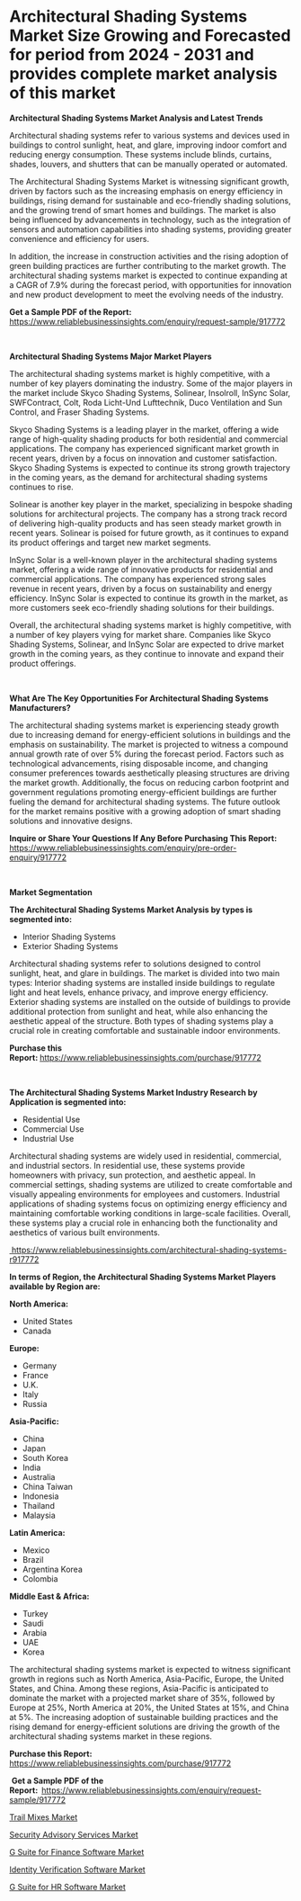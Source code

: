 <p><h1>Architectural Shading Systems Market Size Growing and Forecasted for period from 2024 - 2031 and provides complete market analysis of this market</h1></p><p><strong>Architectural Shading Systems Market Analysis and Latest Trends</strong></p>
<p><p>Architectural shading systems refer to various systems and devices used in buildings to control sunlight, heat, and glare, improving indoor comfort and reducing energy consumption. These systems include blinds, curtains, shades, louvers, and shutters that can be manually operated or automated.</p><p>The Architectural Shading Systems Market is witnessing significant growth, driven by factors such as the increasing emphasis on energy efficiency in buildings, rising demand for sustainable and eco-friendly shading solutions, and the growing trend of smart homes and buildings. The market is also being influenced by advancements in technology, such as the integration of sensors and automation capabilities into shading systems, providing greater convenience and efficiency for users.</p><p>In addition, the increase in construction activities and the rising adoption of green building practices are further contributing to the market growth. The architectural shading systems market is expected to continue expanding at a CAGR of 7.9% during the forecast period, with opportunities for innovation and new product development to meet the evolving needs of the industry.</p></p>
<p><strong>Get a Sample PDF of the Report:&nbsp;</strong> <a href="https://www.reliablebusinessinsights.com/enquiry/request-sample/917772">https://www.reliablebusinessinsights.com/enquiry/request-sample/917772</a></p>
<p>&nbsp;</p>
<p><strong>Architectural Shading Systems Major Market Players</strong></p>
<p><p>The architectural shading systems market is highly competitive, with a number of key players dominating the industry. Some of the major players in the market include Skyco Shading Systems, Solinear, Insolroll, InSync Solar, SWFContract, Colt, Roda Licht-Und Lufttechnik, Duco Ventilation and Sun Control, and Fraser Shading Systems.</p><p>Skyco Shading Systems is a leading player in the market, offering a wide range of high-quality shading products for both residential and commercial applications. The company has experienced significant market growth in recent years, driven by a focus on innovation and customer satisfaction. Skyco Shading Systems is expected to continue its strong growth trajectory in the coming years, as the demand for architectural shading systems continues to rise.</p><p>Solinear is another key player in the market, specializing in bespoke shading solutions for architectural projects. The company has a strong track record of delivering high-quality products and has seen steady market growth in recent years. Solinear is poised for future growth, as it continues to expand its product offerings and target new market segments.</p><p>InSync Solar is a well-known player in the architectural shading systems market, offering a wide range of innovative products for residential and commercial applications. The company has experienced strong sales revenue in recent years, driven by a focus on sustainability and energy efficiency. InSync Solar is expected to continue its growth in the market, as more customers seek eco-friendly shading solutions for their buildings.</p><p>Overall, the architectural shading systems market is highly competitive, with a number of key players vying for market share. Companies like Skyco Shading Systems, Solinear, and InSync Solar are expected to drive market growth in the coming years, as they continue to innovate and expand their product offerings.</p></p>
<p>&nbsp;</p>
<p><strong>What Are The Key Opportunities For Architectural Shading Systems Manufacturers?</strong></p>
<p><p>The architectural shading systems market is experiencing steady growth due to increasing demand for energy-efficient solutions in buildings and the emphasis on sustainability. The market is projected to witness a compound annual growth rate of over 5% during the forecast period. Factors such as technological advancements, rising disposable income, and changing consumer preferences towards aesthetically pleasing structures are driving the market growth. Additionally, the focus on reducing carbon footprint and government regulations promoting energy-efficient buildings are further fueling the demand for architectural shading systems. The future outlook for the market remains positive with a growing adoption of smart shading solutions and innovative designs.</p></p>
<p><strong>Inquire or Share Your Questions If Any Before Purchasing This Report:</strong> <a href="https://www.reliablebusinessinsights.com/enquiry/pre-order-enquiry/917772">https://www.reliablebusinessinsights.com/enquiry/pre-order-enquiry/917772</a></p>
<p>&nbsp;</p>
<p><strong>Market Segmentation</strong></p>
<p><strong>The Architectural Shading Systems Market Analysis by types is segmented into:</strong></p>
<p><ul><li>Interior Shading Systems</li><li>Exterior Shading Systems</li></ul></p>
<p><p>Architectural shading systems refer to solutions designed to control sunlight, heat, and glare in buildings. The market is divided into two main types: Interior shading systems are installed inside buildings to regulate light and heat levels, enhance privacy, and improve energy efficiency. Exterior shading systems are installed on the outside of buildings to provide additional protection from sunlight and heat, while also enhancing the aesthetic appeal of the structure. Both types of shading systems play a crucial role in creating comfortable and sustainable indoor environments.</p></p>
<p><strong>Purchase this Report:&nbsp;</strong><a href="https://www.reliablebusinessinsights.com/purchase/917772">https://www.reliablebusinessinsights.com/purchase/917772</a></p>
<p>&nbsp;</p>
<p><strong>The Architectural Shading Systems Market Industry Research by Application is segmented into:</strong></p>
<p><ul><li>Residential Use</li><li>Commercial Use</li><li>Industrial Use</li></ul></p>
<p><p>Architectural shading systems are widely used in residential, commercial, and industrial sectors. In residential use, these systems provide homeowners with privacy, sun protection, and aesthetic appeal. In commercial settings, shading systems are utilized to create comfortable and visually appealing environments for employees and customers. Industrial applications of shading systems focus on optimizing energy efficiency and maintaining comfortable working conditions in large-scale facilities. Overall, these systems play a crucial role in enhancing both the functionality and aesthetics of various built environments.</p></p>
<p><a href="https://www.reliablebusinessinsights.com/architectural-shading-systems-r917772">&nbsp;https://www.reliablebusinessinsights.com/architectural-shading-systems-r917772</a></p>
<p><strong>In terms of Region, the Architectural Shading Systems Market Players available by Region are:</strong></p>
<p>
    <p> <strong> North America: </strong>
        <ul>
            <li>United States</li>
            <li>Canada</li>
        </ul>
        </p> 
    <p> <strong> Europe: </strong>
        <ul>
            <li>Germany</li>
            <li>France</li>
            <li>U.K.</li>
            <li>Italy</li>
            <li>Russia</li>
        </ul>
        </p> 
    <p> <strong> Asia-Pacific: </strong>
        <ul>
            <li>China</li>
            <li>Japan</li>
            <li>South Korea</li>
            <li>India</li>
            <li>Australia</li>
            <li>China Taiwan</li>
            <li>Indonesia</li>
            <li>Thailand</li>
            <li>Malaysia</li>
        </ul>
        </p> 
    <p> <strong> Latin America: </strong>
        <ul>
            <li>Mexico</li>
            <li>Brazil</li>
            <li>Argentina Korea</li>
            <li>Colombia</li>
        </ul>
        </p> 
    <p> <strong> Middle East & Africa: </strong>
        <ul>
            <li>Turkey</li>
            <li>Saudi</li>
            <li>Arabia</li>
            <li>UAE</li>
            <li>Korea</li>
        </ul>
    </p>
    </p>
<p><p>The architectural shading systems market is expected to witness significant growth in regions such as North America, Asia-Pacific, Europe, the United States, and China. Among these regions, Asia-Pacific is anticipated to dominate the market with a projected market share of 35%, followed by Europe at 25%, North America at 20%, the United States at 15%, and China at 5%. The increasing adoption of sustainable building practices and the rising demand for energy-efficient solutions are driving the growth of the architectural shading systems market in these regions.</p></p>
<p><strong>Purchase this Report: </strong><a href="https://www.reliablebusinessinsights.com/purchase/917772">https://www.reliablebusinessinsights.com/purchase/917772</a></p>
<p>&nbsp;<strong>Get a Sample PDF of the Report:&nbsp;&nbsp;</strong><a href="https://www.reliablebusinessinsights.com/enquiry/request-sample/917772">https://www.reliablebusinessinsights.com/enquiry/request-sample/917772</a></p>
<p><strong></strong></p>
<p><p><a href="https://medium.com/@robeathews675666/trail-mixes-market-size-is-growing-at-cagr-of-13-4-2e95721a058a">Trail Mixes Market</a></p><p><a href="https://github.com/lbird53714/Market-Research-Report-List-5/blob/main/security-advisory-services-market.md">Security Advisory Services Market</a></p><p><a href="https://github.com/lizaRempel/Market-Research-Report-List-1/blob/main/g-suite-for-finance-software-market.md">G Suite for Finance Software Market</a></p><p><a href="https://github.com/Krdamani25/Market-Research-Report-List-1/blob/main/identity-verification-software-market.md">Identity Verification Software Market</a></p><p><a href="https://github.com/ohumlzho95/Market-Research-Report-List-1/blob/main/g-suite-for-hr-software-market.md">G Suite for HR Software Market</a></p></p>